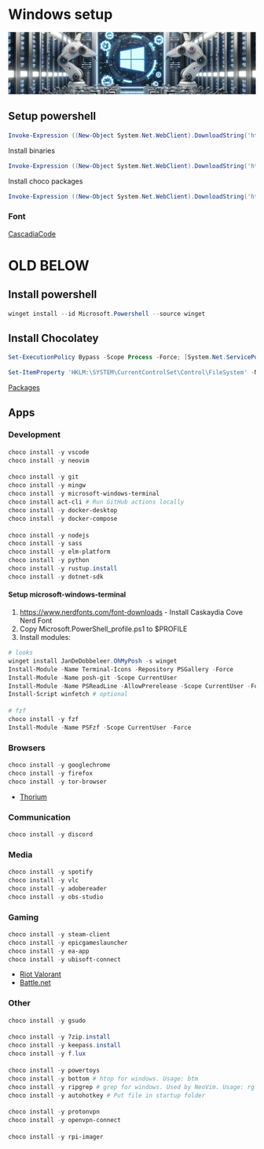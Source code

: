 # Windows setup

![](.images/README/README_1698152733223.png)

## Setup powershell

```Powershell
Invoke-Expression ((New-Object System.Net.WebClient).DownloadString('https://raw.githubusercontent.com/mackeper/dotfiles/master/windows/install.ps1'))
```

Install binaries

```Powershell
Invoke-Expression ((New-Object System.Net.WebClient).DownloadString('https://raw.githubusercontent.com/mackeper/dotfiles/master/windows/install_binaries.ps1'))
```

Install choco packages

```powershell
Invoke-Expression ((New-Object System.Net.WebClient).DownloadString('https://raw.githubusercontent.com/mackeper/dotfiles/master/windows/install_choco.ps1'))
```

### Font

[CascadiaCode](https://github.com/ryanoasis/nerd-fonts/releases/download/v3.2.1/CascadiaCode.zip)

# OLD BELOW

## Install powershell

```powershell
winget install --id Microsoft.Powershell --source winget
```

## Install Chocolatey

```powershell
Set-ExecutionPolicy Bypass -Scope Process -Force; [System.Net.ServicePointManager]::SecurityProtocol = [System.Net.ServicePointManager]::SecurityProtocol -bor 3072; iex ((New-Object System.Net.WebClient).DownloadString('https://chocolatey.org/install.ps1'))
```

```powershell
Set-ItemProperty 'HKLM:\SYSTEM\CurrentControlSet\Control\FileSystem' -Name 'LongPathsEnabled' -Value 1
```

[Packages](https://chocolatey.org/packages)

## Apps

### Development

```powershell
choco install -y vscode
choco install -y neovim

choco install -y git
choco install -y mingw
choco install -y microsoft-windows-terminal
choco install act-cli # Run GitHub actions locally
choco install -y docker-desktop
choco install -y docker-compose

choco install -y nodejs
choco install -y sass
choco install -y elm-platform
choco install -y python
choco install -y rustup.install
choco install -y dotnet-sdk
```

#### Setup microsoft-windows-terminal

1. <https://www.nerdfonts.com/font-downloads> - Install Caskaydia Cove Nerd Font
2. Copy Microsoft.PowerShell_profile.ps1 to $PROFILE
3. Install modules:

```powershell
# looks
winget install JanDeDobbeleer.OhMyPosh -s winget
Install-Module -Name Terminal-Icons -Repository PSGallery -Force
Install-Module -Name posh-git -Scope CurrentUser
Install-Module -Name PSReadLine -AllowPrerelease -Scope CurrentUser -Force -SkipPublisherCheck
Install-Script winfetch # optional

# fzf
choco install -y fzf
Install-Module -Name PSFzf -Scope CurrentUser -Force
```

### Browsers

```powershell
choco install -y googlechrome
choco install -y firefox
choco install -y tor-browser
```

- [Thorium](https://github.com/Alex313031/Thorium-Win/releases)

### Communication

```powershell
choco install -y discord
```

### Media

```powershell
choco install -y spotify
choco install -y vlc
choco install -y adobereader
choco install -y obs-studio
```

### Gaming

```powershell
choco install -y steam-client
choco install -y epicgameslauncher
choco install -y ea-app
choco install -y ubisoft-connect
```

- [Riot Valorant](https://playvalorant.com/en-gb/)
- [Battle.net](https://www.blizzard.com/en-gb/apps/battle.net/desktop)

### Other

```powershell
choco install -y gsudo

choco install -y 7zip.install
choco install -y keepass.install
choco install -y f.lux

choco install -y powertoys
choco install -y bottom # htop for windows. Usage: btm
choco install -y ripgrep # grep for windows. Used by NeoVim. Usage: rg <text>
choco install -y autohotkey # Put file in startup folder

choco install -y protonvpn
choco install -y openvpn-connect

choco install -y rpi-imager
```
